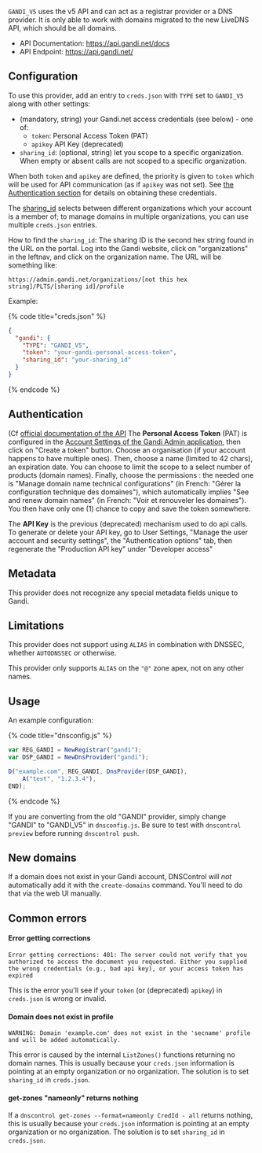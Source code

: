 `GANDI_V5` uses the v5 API and can act as a registrar provider
or a DNS provider. It is only able to work with domains
migrated to the new LiveDNS API, which should be all domains.

* API Documentation: https://api.gandi.net/docs
* API Endpoint: https://api.gandi.net/

## Configuration

To use this provider, add an entry to `creds.json` with `TYPE` set to `GANDI_V5`
along with other settings:

* (mandatory, string) your Gandi.net access credentials (see below) - one of:
  * `token`: Personal Access Token (PAT)
  * `apikey` API Key (deprecated)
* `sharing_id`: (optional, string) let you scope to a specific organization. When empty or absent
calls are not scoped to a specific organization.

When both `token` and `apikey` are defined, the priority is given to `token` which will
be used for API communication (as if `apikey` was not set).
See [the Authentication section](#authentication) for details on obtaining these credentials.


The [sharing_id](https://api.gandi.net/docs/reference/#Sharing-ID) selects between different organizations which your account is
a member of; to manage domains in multiple organizations, you can use multiple
`creds.json` entries.

How to find the `sharing_id`: The sharing ID is the second hex string found in
the URL on the portal. Log into the Gandi website, click on "organizations" in
the leftnav, and click on the organization name.  The URL will be something
like:

```text
https://admin.gandi.net/organizations/[not this hex string]/PLTS/[sharing id]/profile
```

Example:

{% code title="creds.json" %}
```json
{
  "gandi": {
    "TYPE": "GANDI_V5",
    "token": "your-gandi-personal-access-token",
    "sharing_id": "your-sharing_id"
  }
}
```
{% endcode %}

## Authentication

(Cf [official documentation of the API](https://api.gandi.net/docs/authentication/)
The **Personal Access Token** (PAT) is configured in the [Account Settings of the
Gandi Admin application](https://admin.gandi.net/organizations/account/pat), then
click on "Create a token" button.
Choose an organisation (if your account happens to have multiple ones).
Then, choose a name (limited to 42 chars), an expiration date.
You can choose to limit the scope to a select number of products (domain names).
Finally, choose the permissions : the needed one is "Manage domain name technical configurations"
(in French: "Gérer la configuration technique des domaines"), which automatically
implies "See and renew domain names" (in French: "Voir et renouveler les domaines").
You then have only one (1) chance to copy and save the token somewhere.

The **API Key** is the previous (deprecated) mechanism used to do api calls.
To generate or delete your API key, go to User Settings,
"Manage the user account and security settings", the "Authentication options"
tab, then regenerate the "Production API key" under "Developer access"

## Metadata
This provider does not recognize any special metadata fields unique to Gandi.

## Limitations
This provider does not support using `ALIAS` in combination with DNSSEC,
whether `AUTODNSSEC` or otherwise.

This provider only supports `ALIAS` on the `"@"` zone apex, not on any other
names.

## Usage
An example configuration:

{% code title="dnsconfig.js" %}
```javascript
var REG_GANDI = NewRegistrar("gandi");
var DSP_GANDI = NewDnsProvider("gandi");

D("example.com", REG_GANDI, DnsProvider(DSP_GANDI),
    A("test", "1.2.3.4"),
END);
```
{% endcode %}

If you are converting from the old "GANDI" provider,
simply change "GANDI" to "GANDI_V5" in `dnsconfig.js`.
Be sure to test with `dnscontrol preview` before running `dnscontrol push`.

## New domains
If a domain does not exist in your Gandi account, DNSControl will *not* automatically add it with the `create-domains` command. You'll need to do that via the web UI manually.


## Common errors

#### Error getting corrections

```text
Error getting corrections: 401: The server could not verify that you authorized to access the document you requested. Either you supplied the wrong credentials (e.g., bad api key), or your access token has expired
```

This is the error you'll see if your `token` (or (deprecated) `apikey`) in `creds.json` is wrong or invalid.

#### Domain does not exist in profile

```text
WARNING: Domain 'example.com' does not exist in the 'secname' profile and will be added automatically.
```

This error is caused by the internal `ListZones()` functions returning no domain names.  This is usually because your `creds.json` information is pointing at an empty organization or no organization.  The solution is to set
`sharing_id` in `creds.json`.

#### get-zones "nameonly" returns nothing

If a `dnscontrol get-zones --format=nameonly CredId - all` returns nothing,
this is usually because your `creds.json`  information is pointing at an empty
organization or no organization.  The solution is to set `sharing_id` in
`creds.json`.
